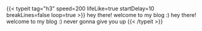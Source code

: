 \
{{< typeit
tag="h3"
speed=200
lifeLike=true
startDelay=10
breakLines=false
loop=true >}}
hey there!
welcome to my blog :)
hey there!
welcome to my blog :)
never gonna give you up
{{< /typeit >}}

<a rel="me" href="https://mastodon.social/@MrSom3body"></a>

